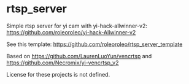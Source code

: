 # rtsp_server
Simple rtsp server for yi cam with yi-hack-allwinner-v2: https://github.com/roleoroleo/yi-hack-Allwinner-v2

See this template: https://github.com/roleoroleo/rtsp_server_template

Based on https://github.com/LaurenLuoYun/vencrtsp and https://github.com/Necromix/yi-vencrtsp_v2

License for these projects is not defined.

